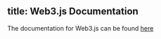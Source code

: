 title: Web3.js Documentation
---

The documentation for Web3.js can be found [here](https://web3js.readthedocs.io/en/v1.2.0/)
